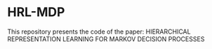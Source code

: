 # HRL-MDP
This repository presents the code of the paper: HIERARCHICAL REPRESENTATION LEARNING FOR MARKOV DECISION PROCESSES
